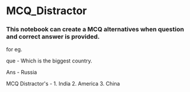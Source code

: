 # MCQ_Distractor
### This notebook can create a  MCQ alternatives when question and correct answer is provided.
for eg.

que - Which is the biggest country.

Ans - Russia

MCQ Distractor's - 1. India 2. America 3. China
